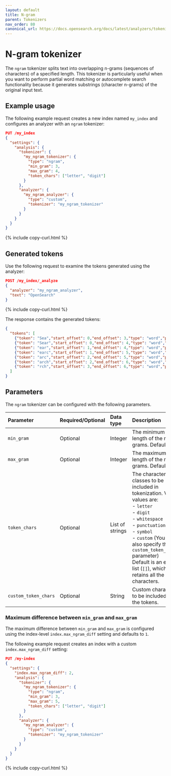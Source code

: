 ```yaml
---
layout: default
title: N-gram
parent: Tokenizers
nav_order: 80
canonical_url: https://docs.opensearch.org/docs/latest/analyzers/tokenizers/ngram/
---
```


# N-gram tokenizer

The `ngram` tokenizer splits text into overlapping n-grams (sequences of characters) of a specified length. This tokenizer is particularly useful when you want to perform partial word matching or autocomplete search functionality because it generates substrings (character n-grams) of the original input text.

## Example usage

The following example request creates a new index named `my_index` and configures an analyzer with an `ngram` tokenizer:

```json
PUT /my_index
{
  "settings": {
    "analysis": {
      "tokenizer": {
        "my_ngram_tokenizer": {
          "type": "ngram",
          "min_gram": 3,
          "max_gram": 4,
          "token_chars": ["letter", "digit"]
        }
      },
      "analyzer": {
        "my_ngram_analyzer": {
          "type": "custom",
          "tokenizer": "my_ngram_tokenizer"
        }
      }
    }
  }
}
```
{% include copy-curl.html %}

## Generated tokens

Use the following request to examine the tokens generated using the analyzer:

```json
POST /my_index/_analyze
{
  "analyzer": "my_ngram_analyzer",
  "text": "OpenSearch"
}
```
{% include copy-curl.html %}

The response contains the generated tokens:

```json
{
  "tokens": [
    {"token": "Sea","start_offset": 0,"end_offset": 3,"type": "word","position": 0},
    {"token": "Sear","start_offset": 0,"end_offset": 4,"type": "word","position": 1},
    {"token": "ear","start_offset": 1,"end_offset": 4,"type": "word","position": 2},
    {"token": "earc","start_offset": 1,"end_offset": 5,"type": "word","position": 3},
    {"token": "arc","start_offset": 2,"end_offset": 5,"type": "word","position": 4},
    {"token": "arch","start_offset": 2,"end_offset": 6,"type": "word","position": 5},
    {"token": "rch","start_offset": 3,"end_offset": 6,"type": "word","position": 6}
  ]
}
```

## Parameters

The `ngram` tokenizer can be configured with the following parameters.

Parameter | Required/Optional | Data type | Description
:--- | :--- | :--- | :--- 
`min_gram` | Optional | Integer | The minimum length of the n-grams. Default is `1`.
`max_gram` | Optional | Integer | The maximum length of the n-grams. Default is `2`.
`token_chars` | Optional | List of strings | The character classes to be included in tokenization. Valid values are:<br>- `letter`<br>- `digit`<br>- `whitespace`<br>- `punctuation`<br>- `symbol`<br>- `custom` (You must also specify the `custom_token_chars` parameter)<br>Default is an empty list (`[]`), which retains all the characters.
`custom_token_chars` | Optional | String | Custom characters to be included in the tokens.

### Maximum difference between `min_gram` and `max_gram`

The maximum difference between `min_gram` and `max_gram` is configured using the index-level `index.max_ngram_diff` setting and defaults to `1`.

The following example request creates an index with a custom `index.max_ngram_diff` setting: 

```json
PUT /my-index
{
  "settings": {
    "index.max_ngram_diff": 2, 
    "analysis": {
      "tokenizer": {
        "my_ngram_tokenizer": {
          "type": "ngram",
          "min_gram": 3,
          "max_gram": 5,
          "token_chars": ["letter", "digit"]
        }
      },
      "analyzer": {
        "my_ngram_analyzer": {
          "type": "custom",
          "tokenizer": "my_ngram_tokenizer"
        }
      }
    }
  }
}
```
{% include copy-curl.html %}
